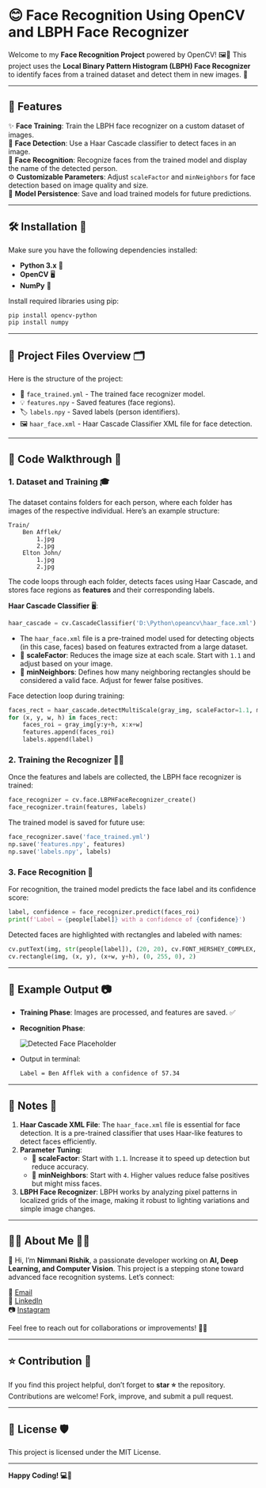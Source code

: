 # 😊 Face Recognition Using OpenCV and LBPH Face Recognizer

Welcome to my **Face Recognition Project** powered by OpenCV! 🖼️📸 This project uses the **Local Binary Pattern Histogram (LBPH) Face Recognizer** to identify faces from a trained dataset and detect them in new images. 🤖

---

## 🚀 Features
✨ **Face Training**: Train the LBPH face recognizer on a custom dataset of images.  
🧩 **Face Detection**: Use a Haar Cascade classifier to detect faces in an image.  
🎯 **Face Recognition**: Recognize faces from the trained model and display the name of the detected person.  
⚙️ **Customizable Parameters**: Adjust `scaleFactor` and `minNeighbors` for face detection based on image quality and size.  
💾 **Model Persistence**: Save and load trained models for future predictions.

---

## 🛠️ Installation 🐍
Make sure you have the following dependencies installed:

- **Python 3.x** 🐍
- **OpenCV** 🖥️
- **NumPy** 🔢

Install required libraries using pip:
```bash
pip install opencv-python
pip install numpy
```

---

## 📂 Project Files Overview 🗂️
Here is the structure of the project:

- 📝 `face_trained.yml` - The trained face recognizer model.
- 💡 `features.npy` - Saved features (face regions).
- 🏷️ `labels.npy` - Saved labels (person identifiers).
- 🖼️ `haar_face.xml` - Haar Cascade Classifier XML file for face detection.

---

## 🧩 Code Walkthrough 📝

### 1. **Dataset and Training** 🎓
The dataset contains folders for each person, where each folder has images of the respective individual. Here’s an example structure:
```
Train/
    Ben Afflek/
        1.jpg
        2.jpg
    Elton John/
        1.jpg
        2.jpg
```
The code loops through each folder, detects faces using Haar Cascade, and stores face regions as **features** and their corresponding labels.

**Haar Cascade Classifier** 🖥️:
```python
haar_cascade = cv.CascadeClassifier('D:\Python\opeancv\haar_face.xml')
```
- The `haar_face.xml` file is a pre-trained model used for detecting objects (in this case, faces) based on features extracted from a large dataset.
- 🔧 **scaleFactor**: Reduces the image size at each scale. Start with `1.1` and adjust based on your image.
- 🧩 **minNeighbors**: Defines how many neighboring rectangles should be considered a valid face. Adjust for fewer false positives.

Face detection loop during training:
```python
faces_rect = haar_cascade.detectMultiScale(gray_img, scaleFactor=1.1, minNeighbors=4)
for (x, y, w, h) in faces_rect:
    faces_roi = gray_img[y:y+h, x:x+w]
    features.append(faces_roi)
    labels.append(label)
```

### 2. **Training the Recognizer** 🏋️‍♂️
Once the features and labels are collected, the LBPH face recognizer is trained:
```python
face_recognizer = cv.face.LBPHFaceRecognizer_create()
face_recognizer.train(features, labels)
```
The trained model is saved for future use:
```python
face_recognizer.save('face_trained.yml')
np.save('features.npy', features)
np.save('labels.npy', labels)
```

### 3. **Face Recognition** 🧠
For recognition, the trained model predicts the face label and its confidence score:
```python
label, confidence = face_recognizer.predict(faces_roi)
print(f'Label = {people[label]} with a confidence of {confidence}')
```
Detected faces are highlighted with rectangles and labeled with names:
```python
cv.putText(img, str(people[label]), (20, 20), cv.FONT_HERSHEY_COMPLEX, 1.0, (0, 255, 0), 2)
cv.rectangle(img, (x, y), (x+w, y+h), (0, 255, 0), 2)
```

---

## 🎨 Example Output 📷
- **Training Phase**: Images are processed, and features are saved. ✅
- **Recognition Phase**:

    ![Detected Face Placeholder](https://via.placeholder.com/300x200.png?text=Detected+Face)

- Output in terminal:
    ```bash
    Label = Ben Afflek with a confidence of 57.34
    ```

---

## 📝 Notes 📌
1. **Haar Cascade XML File**: The `haar_face.xml` file is essential for face detection. It is a pre-trained classifier that uses Haar-like features to detect faces efficiently.
2. **Parameter Tuning**:
   - 🔧 **scaleFactor**: Start with `1.1`. Increase it to speed up detection but reduce accuracy.
   - 🧩 **minNeighbors**: Start with `4`. Higher values reduce false positives but might miss faces.
3. **LBPH Face Recognizer**: LBPH works by analyzing pixel patterns in localized grids of the image, making it robust to lighting variations and simple image changes.

---

## 🧑‍💻 About Me 🙋‍♂️
👋 Hi, I’m **Nimmani Rishik**, a passionate developer working on **AI, Deep Learning, and Computer Vision**. This project is a stepping stone toward advanced face recognition systems. Let’s connect:

📧 [Email](mailto:nimmanirishik@gmail.com)  
🔗 [LinkedIn](https://linkedin.com/in/nimmani-rishik-66b632287)  
📷 [Instagram](https://instagram.com/rishik_3142)  

Feel free to reach out for collaborations or improvements! 💬🎯

---

## ⭐ Contribution 🤝
If you find this project helpful, don’t forget to **star ⭐** the repository. Contributions are welcome! Fork, improve, and submit a pull request.

---

## 📜 License 🛡️
This project is licensed under the MIT License.

---

**Happy Coding! 💻🎉**
